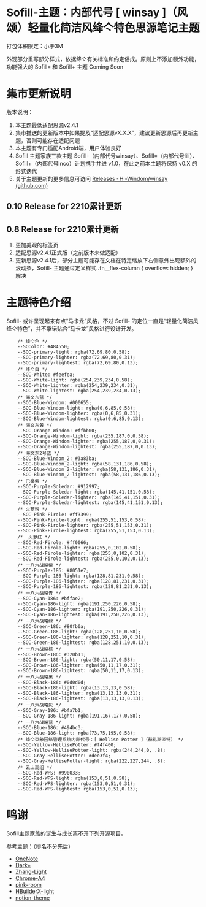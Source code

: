 # Sofill-主题：内部代号 [ winsay ]（风颂）轻量化简洁风绛亽特色思源笔记主题

打包体积限定：小于3M

外观部分重写部分样式，依据绛亽有关标准和约定俗成。原则上不添加额外功能，功能强大的 Sofill= 和 Sofill+ 主题 Coming Soon


# 集市更新说明

版本说明：

1. 本主题最低适配思源v2.4.1
2. 集市推送的更新版本中如果提及“适配思源vX.X.X”，建议更新思源后再更新主题，否则可能存在适配问题
3. 本主题有专门适配Android端，用户体验良好
4. Sofill 主题家族三款主题 Sofill-（内部代号winsay）、Sofill=（内部代号lili）、Sofill+（内部代号lnco）计划携手并进 v1.0，在此之前本主题将保持 v0.X 的形式迭代
5. 关于主题更新的更多信息可访问 [Releases · Hi-Windom/winsay (github.com)](https://github.com/Hi-Windom/winsay/releases)

## 0.10 Release for 2210累计更新


## 0.8 Release for 2210累计更新

1. 更加美观的标签页
2. 适配思源v2.4.1正式版（之前版本未做适配）
3. 更新思源v2.4.1后，部分主题可能存在文档在特定缩放下右侧意外出现额外的滚动条，Sofill- 主题通过定义样式  .fn__flex-column { overflow: hidden; } 解决


# 主题特色介绍

 Sofill- 或许呈现起来有点“马卡龙”风格，不过 Sofill- 的定位一直是“轻量化简洁风绛亽特色”，并不承诺贴合“马卡龙”风格进行设计开发。


<pre><code class="language-css">    /* 绛亽色 */
    --SCColor: #484550;
    --SCC-primary-light: rgba(72,69,80,0.58);
    --SCC-primary-lighter: rgba(72,69,80,0.31);
    --SCC-primary-lightest: rgba(72,69,80,0.13);
    /* 绛亽白 */
    --SCC-White: #feefea;
    --SCC-White-light: rgba(254,239,234,0.58);
    --SCC-White-lighter: rgba(254,239,234,0.31);
    --SCC-White-lightest: rgba(254,239,234,0.13);
    /* 海文东蓝 */
    --SCC-Blue-Windom: #000655;
    --SCC-Blue-Windom-light: rgba(0,6,85,0.58);
    --SCC-Blue-Windom-lighter: rgba(0,6,85,0.31);
    --SCC-Blue-Windom-lightest: rgba(0,6,85,0.13);
    /* 海文东黄 */
    --SCC-Orange-Windom: #ffbb00;
    --SCC-Orange-Windom-light: rgba(255,187,0,0.58);
    --SCC-Orange-Windom-lighter: rgba(255,187,0,0.31);
    --SCC-Orange-Windom-lightest: rgba(255,187,0,0.13);
    /* 海文东2号蓝 */
    --SCC-Blue-Windom_2: #3a83ba;
    --SCC-Blue-Windom_2-light: rgba(58,131,186,0.58);
    --SCC-Blue-Windom_2-lighter: rgba(58,131,186,0.31);
    --SCC-Blue-Windom_2-lightest: rgba(58,131,186,0.13);
    /* 巴枀紫 */
    --SCC-Purple-Soledar: #912997;
    --SCC-Purple-Soledar-light: rgba(145,41,151,0.58);
    --SCC-Purple-Soledar-lighter: rgba(145,41,151,0.31);
    --SCC-Purple-Soledar-lightest: rgba(145,41,151,0.13);
    /* 火萝粉 */
    --SCC-Pink-Firole: #ff3399;
    --SCC-Pink-Firole-light: rgba(255,51,153,0.58);
    --SCC-Pink-Firole-lighter: rgba(255,51,153,0.31);
    --SCC-Pink-Firole-lightest: rgba(255,51,153,0.13);
    /*  火萝红 */
    --SCC-Red-Firole: #ff0066;
    --SCC-Red-Firole-light: rgba(255,0,102,0.58);
    --SCC-Red-Firole-lighter: rgba(255,0,102,0.31);
    --SCC-Red-Firole-lightest: rgba(255,0,102,0.13);
    /* 一八六战略紫 */
    --SCC-Purple-186: #8051e7;
    --SCC-Purple-186-light: rgba(128,81,231,0.58);
    --SCC-Purple-186-lighter: rgba(128,81,231,0.31);
    --SCC-Purple-186-lightest: rgba(128,81,231,0.13);
    /* 一八六战略青 */
    --SCC-Cyan-186: #bffae2;
    --SCC-Cyan-186-light: rgba(191,250,226,0.58);
    --SCC-Cyan-186-lighter: rgba(191,250,226,0.31);
    --SCC-Cyan-186-lightest: rgba(191,250,226,0.13);
    /* 一八六战略绿 */
    --SCC-Green-186: #80fb0a;
    --SCC-Green-186-light: rgba(128,251,10,0.58);
    --SCC-Green-186-lighter: rgba(128,251,10,0.31);
    --SCC-Green-186-lightest: rgba(128,251,10,0.13);
    /* 一八六战略棕 */
    --SCC-Brown-186: #320b11;
    --SCC-Brown-186-light: rgba(50,11,17,0.58);
    --SCC-Brown-186-lighter: rgba(50,11,17,0.31);
    --SCC-Brown-186-lightest: rgba(50,11,17,0.13);
    /* 一八六战略黑 */
    --SCC-Black-186: #0d0d0d;
    --SCC-Black-186-light: rgba(13,13,13,0.58);
    --SCC-Black-186-lighter: rgba(13,13,13,0.31);
    --SCC-Black-186-lightest: rgba(13,13,13,0.13);
    /* 一八六战略灰 */
    --SCC-Gray-186: #bfa7b1;
    --SCC-Gray-186-light: rgba(191,167,177,0.58);
    /* 一八六战略蓝 */
    --SCC-Blue-186: #494bc3;
    --SCC-Blue-186-light: rgba(73,75,195,0.58);
    /* 绛亽束彖园络管理系统内部代号：[ Hellise Potter ]（赫礼斯叵特） */
    --SCC-Yellow-HellisePotter: #f4f400;
    --SCC-Yellow-HellisePotter-light: rgba(244,244,0, .8);
    --SCC-Gray-HellisePotter: #dee3f4;
    --SCC-Gray-HellisePotter-light: rgba(222,227,244, .8);
    /* 云上高组 */
    --SCC-Red-WPS: #990033;
    --SCC-Red-WPS-light: rgba(153,0,51,0.58);
    --SCC-Red-WPS-lighter: rgba(153,0,51,0.31);
    --SCC-Red-WPS-lightest: rgba(153,0,51,0.13);
</code></pre>


# 鸣谢

Sofill主题家族的诞生与成长离不开下列开源项目。


参考主题：（排名不分先后）

* [OneNote](https://github.com/UserZYF/OneNote)
* [Dark+](https://github.com/Zuoqiu-Yingyi/siyuan-theme-dark-plus)
* [Zhang-Light](https://github.com/UserZYF/zhang-light)
* [Chrome-A4](https://github.com/UserZYF/Chrome-A4)
* [pink-room](https://github.com/StarDustSheep/pink-room)
* [HBuilderX-light](https://github.com/UFDXD/HBuilderX-Light)
* [notion-theme](https://github.com/royc01/notion-theme)
